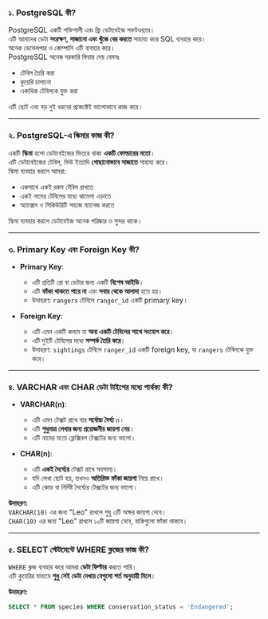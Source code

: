 
###  ১. PostgreSQL কী?

PostgreSQL একটি শক্তিশালী এবং ফ্রি ডেটাবেইজ সফটওয়্যার।  
এটি আমাদের ডেটা **সংরক্ষণ, সাজানো এবং খুঁজে বের করতে** সাহায্য করে SQL ব্যবহার করে।  
অনেক ডেভেলপার ও কোম্পানি এটি ব্যবহার করে।  
PostgreSQL অনেক দরকারি ফিচার দেয় যেমনঃ  
- টেবিল তৈরি করা  
- কুয়েরি চালানো  
- একাধিক টেবিলকে যুক্ত করা  

এটি ছোট এবং বড় দুই ধরনের প্রজেক্টেই ভালোভাবে কাজ করে।

---

###  ২. PostgreSQL-এ স্কিমার কাজ কী?

একটি **স্কিমা** হলো ডেটাবেইজের ভিতরে থাকা **একটি ফোল্ডারের মতো**।  
এটি ডেটাবেইজের টেবিল, ভিউ ইত্যাদি **গোছানোভাবে সাজাতে** সাহায্য করে।  
স্কিমা ব্যবহার করলে আমরা:
- একসাথে একই রকম টেবিল রাখতে
- একই নামের টেবিলের মধ্যে ঝামেলা এড়াতে
- অ্যাক্সেস ও সিকিউরিটি সহজে ম্যানেজ করতে

স্কিমা ব্যবহার করলে ডেটাবেইজ অনেক পরিষ্কার ও সুন্দর থাকে।

---

###  ৩. Primary Key এবং Foreign Key কী?

- **Primary Key**:
  - এটি প্রতিটি রো বা ডেটার জন্য একটি **বিশেষ আইডি**।
  - এটি **ফাঁকা থাকতে পারে না** এবং **সবার থেকে আলাদা** হতে হয়।
  - উদাহরণ: `rangers` টেবিলে `ranger_id` একটি primary key।

- **Foreign Key**:
  - এটি এমন একটি কলাম যা **অন্য একটি টেবিলের সাথে সংযোগ করে**।
  - এটি দুইটি টেবিলের মধ্যে **সম্পর্ক তৈরি করে**।
  - উদাহরণ: `sightings` টেবিলে `ranger_id` একটি foreign key, যা `rangers` টেবিলকে যুক্ত করে।

---

###  ৪. VARCHAR এবং CHAR ডেটা টাইপের মধ্যে পার্থক্য কী?

- **VARCHAR(n)**:
  - এটি এমন টেক্সট রাখে যার **সর্বোচ্চ দৈর্ঘ্য** `n`।
  - এটি **শুধুমাত্র লেখার জন্য প্রয়োজনীয় জায়গা নেয়**।
  - এটি নামের মতো ফ্লেক্সিবল টেক্সটের জন্য ভালো।

- **CHAR(n)**:
  - এটি **একই দৈর্ঘ্যের** টেক্সট রাখে সবসময়।
  - যদি লেখা ছোট হয়, তখনও **অতিরিক্ত ফাঁকা জায়গা** নিয়ে রাখে।
  - এটি কোড বা নির্দিষ্ট দৈর্ঘ্যের টেক্সটের জন্য ভালো।

**উদাহরণ:**  
`VARCHAR(10)` এর জন্য "Leo" রাখলে শুধু ৩টি অক্ষর জায়গা নেবে।  
`CHAR(10)` এর জন্য "Leo" রাখলে ১০টি জায়গা নেবে, বাকিগুলো ফাঁকা থাকবে।

---

###  ৫. SELECT স্টেটমেন্টে WHERE ক্লজের কাজ কী?

`WHERE` ক্লজ ব্যবহার করে আমরা **ডেটা ফিল্টার** করতে পারি।  
এটি কুয়েরির মাধ্যমে **শুধু সেই ডেটা দেখায় যেগুলো শর্ত অনুযায়ী মিলে**।

**উদাহরণ:**
```sql
SELECT * FROM species WHERE conservation_status = 'Endangered';
